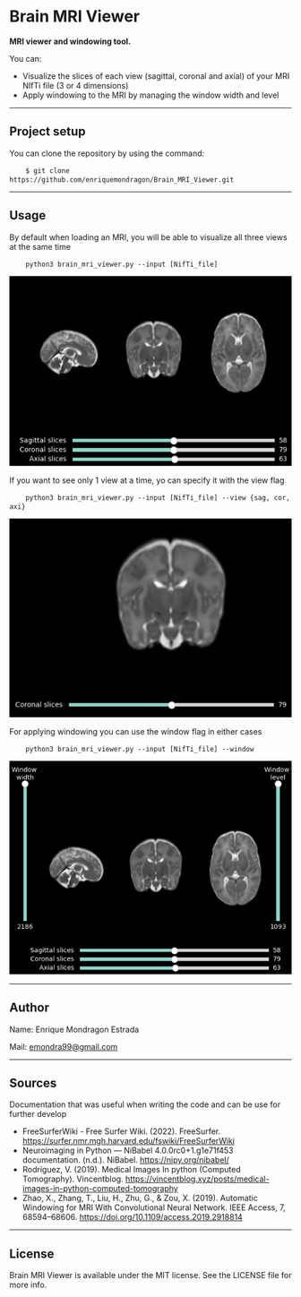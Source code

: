 Brain MRI Viewer
===============

**MRI viewer and windowing tool.**

You can:
- Visualize the slices of each view (sagittal, coronal and axial) of your MRI NIfTi file (3 or 4 dimensions)
- Apply windowing to the MRI by managing the window width and level

--------
## Project setup

You can clone the repository by using the command:

```
    $ git clone https://github.com/enriquemondragon/Brain_MRI_Viewer.git
```

--------
## Usage
By default when loading an MRI, you will be able to visualize all three views at the same time

```
    python3 brain_mri_viewer.py --input [NifTi_file]
```

![Multiview](/images/multiview.png)

If you want to see only 1 view at a time, yo can specify it with the view flag

```
    python3 brain_mri_viewer.py --input [NifTi_file] --view {sag, cor, axi}
```

![single view](/images/cor_view.png)

For applying windowing you can use the window flag in either cases

```
    python3 brain_mri_viewer.py --input [NifTi_file] --window
```

![WIndowing](/images/windowing.png)

--------
## Author
Name: Enrique Mondragon Estrada

Mail: emondra99@gmail.com

--------
## Sources
Documentation that was useful when writing the code and can be use for further develop

- FreeSurferWiki - Free Surfer Wiki. (2022). FreeSurfer. https://surfer.nmr.mgh.harvard.edu/fswiki/FreeSurferWiki
- Neuroimaging in Python — NiBabel 4.0.0rc0+1.g1e71f453 documentation. (n.d.). NiBabel. https://nipy.org/nibabel/
- Rodríguez, V. (2019). Medical Images In python (Computed Tomography). Vincentblog. https://vincentblog.xyz/posts/medical-images-in-python-computed-tomography
- Zhao, X., Zhang, T., Liu, H., Zhu, G., & Zou, X. (2019). Automatic Windowing for MRI With Convolutional Neural Network. IEEE Access, 7, 68594–68606. https://doi.org/10.1109/access.2019.2918814


--------
## License
Brain MRI Viewer is available under the MIT license. See the LICENSE file for more info.